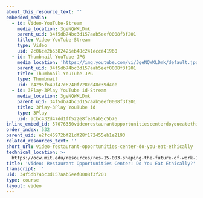 ```yaml
---
about_this_resource_text: ''
embedded_media:
  - id: Video-YouTube-Stream
    media_location: 3geNQWKLDmk
    parent_uid: 34f5db74bc3d157aab5eef0008f3f201
    title: Video-YouTube-Stream
    type: Video
    uid: 2c06ce2b5382425eb48c241ecce41960
  - id: Thumbnail-YouTube-JPG
    media_location: 'https://img.youtube.com/vi/3geNQWKLDmk/default.jpg'
    parent_uid: 34f5db74bc3d157aab5eef0008f3f201
    title: Thumbnail-YouTube-JPG
    type: Thumbnail
    uid: e4295f649f47c6240f728cd48c39d4ee
  - id: 3Play-3Play YouTube id-Stream
    media_location: 3geNQWKLDmk
    parent_uid: 34f5db74bc3d157aab5eef0008f3f201
    title: 3Play-3Play YouTube id
    type: 3Play
    uid: acbc432d47dd1ff522e8fea9ab5c5b76
inline_embed_id: 57076350videorestaurantopportunitiescenterdoyoueatethically73238343
order_index: 532
parent_uid: e2fc45972bf21df28f172455eb1e2193
related_resources_text: ''
short_url: video-restaurant-opportunities-center-do-you-eat-ethically
technical_location: >-
  https://ocw.mit.edu/resources/res-15-003-shaping-the-future-of-work-15-662x-spring-2016/the-worker-voice-and-advocacy/for-more-information-2/video-restaurant-opportunities-center-do-you-eat-ethically
title: 'Video: Restaurant Opportunities Center: Do You Eat Ethically?'
transcript: ''
uid: 34f5db74bc3d157aab5eef0008f3f201
type: course
layout: video
---
```

